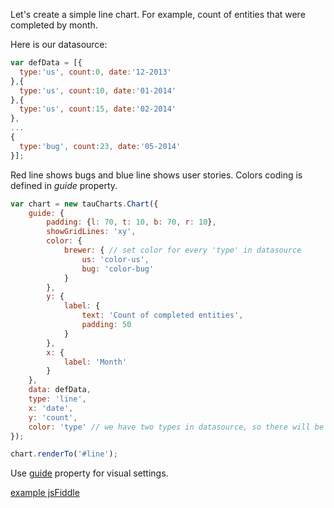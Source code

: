 Let's create a simple line chart. For example, count of entities that were completed by month.

Here is our datasource:

```javascript
var defData = [{
  type:'us', count:0, date:'12-2013'
},{
  type:'us', count:10, date:'01-2014'
},{
  type:'us', count:15, date:'02-2014'
},
...
{
  type:'bug', count:23, date:'05-2014'
}];
```

Red line shows bugs and blue line shows user stories. Colors coding is defined in *guide* property.

```javascript
var chart = new tauCharts.Chart({
    guide: {
        padding: {l: 70, t: 10, b: 70, r: 10},
        showGridLines: 'xy',
        color: {
            brewer: { // set color for every 'type' in datasource
                us: 'color-us',
                bug: 'color-bug'
            }
        },
        y: {
            label: {
                text: 'Count of completed entities',
                padding: 50
            }
        },
        x: {
            label: 'Month'
        }
    },
    data: defData,
    type: 'line',
    x: 'date',
    y: 'count',
    color: 'type' // we have two types in datasource, so there will be two lines on the chart
});

chart.renderTo('#line');

```

Use [guide](guide.md) property for visual settings.

[example jsFiddle](http://jsfiddle.net/taucharts/4o4z6fqn/)
